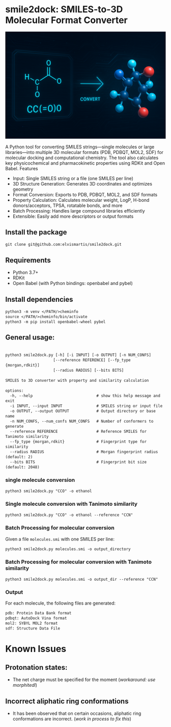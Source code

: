 # smile2dock: SMILES-to-3D Molecular Format Converter
 ![image](smile2dock.png)
 
A Python tool for converting SMILES strings—single molecules or large libraries—into multiple 3D molecular formats (PDB, PDBQT, MOL2, SDF) for molecular docking and computational chemistry. The tool also calculates key physicochemical and pharmacokinetic properties using RDKit and Open Babel.
Features
- Input: Single SMILES string or a file (one SMILES per line)
- 3D Structure Generation: Generates 3D coordinates and optimizes geometry
- Format Conversion: Exports to PDB, PDBQT, MOL2, and SDF formats
- Property Calculation: Calculates molecular weight, LogP, H-bond donors/acceptors, TPSA, rotatable bonds, and more
- Batch Processing: Handles large compound libraries efficiently
- Extensible: Easily add more descriptors or output formats

## Install the package

```
git clone git@github.com:elvismartis/smile2dock.git
```

## Requirements
- Python 3.7+
- RDKit
- Open Babel (with Python bindings: openbabel and pybel)

## Install dependencies
 ```
python3 -m venv </PATH/>cheminfo
source </PATH/>cheminfo/bin/activate
python3 -m pip install openbabel-wheel pybel
```

## General usage:
```

python3 smile2dock.py [-h] [-i INPUT] [-o OUTPUT] [-n NUM_CONFS]
                     [--reference REFERENCE] [--fp_type {morgan,rdkit}]
                     [--radius RADIUS] [--bits BITS]

SMILES to 3D converter with property and similarity calculation

options:
  -h, --help                            # show this help message and exit
  -i INPUT, --input INPUT               # SMILES string or input file
  -o OUTPUT, --output OUTPUT            # Output directory or base name
  -n NUM_CONFS, --num_confs NUM_CONFS   # Number of conformers to generate
  --reference REFERENCE                 # Reference SMILES for Tanimoto similarity
  --fp_type {morgan,rdkit}              # Fingerprint type for similarity
  --radius RADIUS                       # Morgan fingerprint radius (default: 2)
  --bits BITS                           # Fingerprint bit size (default: 2048)
```

### single molecule conversion

```
python3 smile2dock.py "CCO" -o ethanol
```
### Single molecule conversion with Tanimoto similarity
```
python3 smile2dock.py "CCO" -o ethanol --reference "CCN"
```

### Batch Processing for molecular conversion
Given a file `molecules.smi` with one SMILES per line:
```
python3 smile2dock.py molecules.smi -o output_directory
```

### Batch Processing for molecular conversion with Tanimoto similarity
```
python3 smile2dock.py molecules.smi -o output_dir --reference "CCN"
```

### Output
For each molecule, the following files are generated:
```
pdb: Protein Data Bank format
pdbqt: AutoDock Vina format
mol2: SYBYL MOL2 format
sdf: Structure Data File
```

# Known Issues
## Protonation states: 
- The net charge must be specified for the moment (*workaround: use morphitedl*)

## Incorrect aliphatic ring conformations
- It has been observed that on certain occasions, aliphatic ring conformations are incorrect. (*work in process to fix this*)

